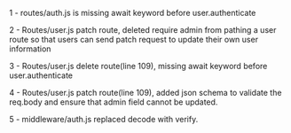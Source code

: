 1 - routes/auth.js is missing await keyword before user.authenticate

2 - Routes/user.js patch route, deleted require admin from pathing a user route so that users can send patch request to update their own user information

3 - Routes/user.js delete route(line 109), missing await keyword before user.authenticate

4 - Routes/user.js patch route(line 109), added json schema to validate the req.body and ensure that admin field cannot be updated.

5 - middleware/auth.js replaced decode with verify.